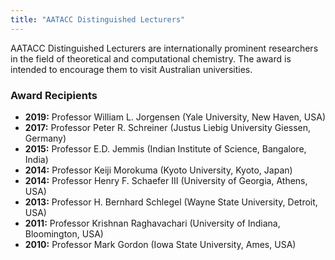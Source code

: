 ```yaml
---
title: "AATACC Distinguished Lecturers"
---
```


AATACC Distinguished Lecturers are internationally prominent researchers in the field of theoretical and computational chemistry. The award is intended to encourage them to visit Australian universities.

### Award Recipients

*   **2019:** Professor William L. Jorgensen (Yale University, New Haven, USA)
*   **2017:** Professor Peter R. Schreiner (Justus Liebig University Giessen, Germany)
*   **2015:** Professor E.D. Jemmis (Indian Institute of Science, Bangalore, India)
*   **2014:** Professor Keiji Morokuma (Kyoto University, Kyoto, Japan)
*   **2014:** Professor Henry F. Schaefer III (University of Georgia, Athens, USA)
*   **2013:** Professor H. Bernhard Schlegel (Wayne State University, Detroit, USA)
*   **2011:** Professor Krishnan Raghavachari (University of Indiana, Bloomington, USA)
*   **2010:** Professor Mark Gordon (Iowa State University, Ames, USA)
